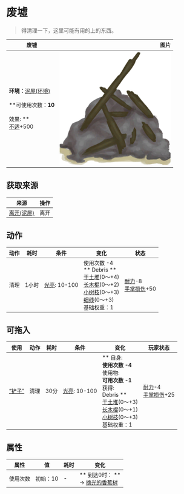 # 废墟  
> 得清理一下，这里可能有用的上的东西。  
  
  废墟  |   图片   
 ----  |  ----:   
 **环境：**[泥屋(环境)](Env_MudHutRuins.md)<br><br>**可使用次数：**10<br><br>** 效果: **<br>[不适](Discomfort.md)+500  |  <img decoding="async" src="Sprite/Debris.png" href="a.md" style="max-width:300px;max-height:300px;">   
  
## 获取来源  
来源  |  操作  
----  |  ----  
[离开(泥屋)](MudHutExitRuins.md)  |  离开  
## 动作  
动作  |  耗时  |  条件  |  变化  |  状态  
----  |  ----  |  ----  |  ----  |  ----  
清理<br>  |  1小时  |  [光亮](Light.md): 10-100  |  使用次数  -4<br>** Debris **<br>  [干土堆](DirtPile.md)(0～+4)<br>  [长木棍](StickLong.md)(0～+2)<br>  [小树枝](Sticks.md)(0～+3)<br>  [细线](CordFiber.md)(0～+3)<br>基础权重：1<br>  |  [耐力](Stamina.md)-8<br>[手掌损伤](HandDamage.md)+50  
## 可拖入  
使用  |  动作  |  耗时  |  条件  |  变化  |  玩家状态  
----  |  ----  |  ----  |  ----  |  ----  |  ----  
[“铲子”](tag_Shovel.md)  |  清理  |  30分  |  [光亮](Light.md): 10-100  |  ** 自身: **<br>使用次数  -4<br>** 使用物: **<br>可用次数  -1<br>** 获得: **<br>** Debris **<br>  [干土堆](DirtPile.md)(0～+3)<br>  [长木棍](StickLong.md)(0～+1)<br>  [小树枝](Sticks.md)(0～+3)<br>基础权重：1<br>  |  [耐力](Stamina.md)-4<br>[手掌损伤](HandDamage.md)+25  
## 属性   
属性  |  值  |  耗时  |  变化  
----  |  ----  |  ----  |  ----  
使用次数  |  初始：10  |  -  |  ** 到达0时： **<br>→ [摘光的香蕉树](BananaTreeCleared.md)  
